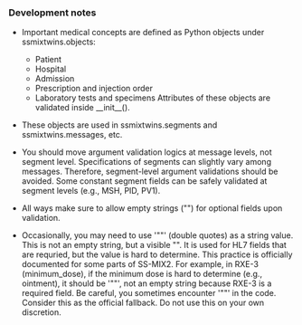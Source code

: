 ### Development notes

- Important medical concepts are defined as Python objects under ssmixtwins.objects:

  - Patient
  - Hospital
  - Admission
  - Prescription and injection order
  - Laboratory tests and specimens
    Attributes of these objects are validated inside \_\_init\_\_().

- These objects are used in ssmixtwins.segments and ssmixtwins.messages, etc.

- You should move argument validation logics at message levels, not segment level.
  Specifications of segments can slightly vary among messages. Therefore, segment-level argument validations should be avoided.
  Some constant segment fields can be safely validated at segment levels (e.g., MSH, PID, PV1).

- All ways make sure to allow empty strings ("") for optional fields upon validation.

- Occasionally, you may need to use '""' (double quotes) as a string value.
  This is not an empty string, but a visible "". It is used for HL7 fields that are requried, but the value is hard to determine. This practice is officially documented for some parts of SS-MIX2.
  For example, in RXE-3 (minimum_dose), if the minimum dose is hard to determine (e.g., ointment), it should be '""', not an empty string because RXE-3 is a required field.
  Be careful, you sometimes encounter '""' in the code.
  Consider this as the official fallback. Do not use this on your own discretion.
